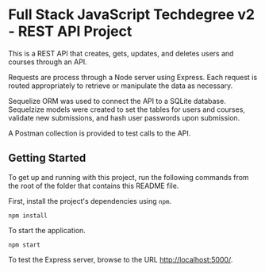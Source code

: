 
# Full Stack JavaScript Techdegree v2 - REST API Project

This is a REST API that creates, gets, updates, and deletes users and courses through an API.

Requests are process through a Node server using Express. Each request is routed appropriately to retrieve or manipulate the data as necessary.

Sequelize ORM was used to connect the API to a SQLite database. Sequelzize models were created to set the tables for users and courses, validate new submissions, and hash user passwords upon submission.

A Postman collection is provided to test calls to the API.

## Getting Started

To get up and running with this project, run the following commands from the root of the folder that contains this README file.

First, install the project's dependencies using `npm`.

```
npm install

```

To start the application.

```
npm start
```

To test the Express server, browse to the URL [http://localhost:5000/](http://localhost:5000/).
